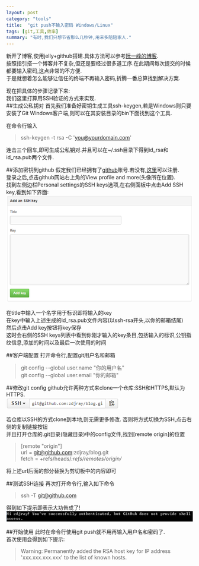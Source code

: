 ```yaml
---
layout: post
category: "tools"
title:  "git push不输入密码 Windows/Linux"
tags: [git,工具,效率]
summary: "有时,我们只想节省那么几秒钟,用来多陪陪家人."
---
```

新开了博客,使用jelly+github搭建.具体方法可以参考[阮一峰的博客](http://www.ruanyifeng.com/blog/2012/08/blogging_with_jekyll.html).  
按照指引搭一个博客并不复杂,但还是要经过很多道工序.在此期间每次提交的时候都要输入密码,这点非常的不方便.  
于是就想着怎么能够让信任的终端不再输入密码,折腾一番总算找到解决方案.  

现在把具体的步骤记录下来:  
我们这里打算用SSH验证的方式来实现.  
##生成公私钥对
首先我们准备好密钥生成工具ssh-keygen,若是Windows则只要安装了Git Windows客户端,则可以在其安装目录的bin下面找到这个工具.

在命令行输入
>ssh-keygen -t rsa -C 'you@yourdomain.com'
  
连击三个回车,即可生成公私钥对.并且可以在~/.ssh目录下得到id_rsa和id_rsa.pub两个文件.

##添加密钥到github
假定我们已经拥有了[github](https://github.com)账号.若没有,[这里](https://github.com/join)可以注册.  
登录之后,点击github网站右上角的View profile and more(头像所在位置).  
找到左侧边栏Personal settings的SSH keys选项,在右侧面板中点击Add SSH key,看到如下界面:  
![Add SSH key](/image/20160118152913.png)

在title中输入一个名字用于标识即将输入的key  
在key中输入上述生成的id_rsa.pub文件内容(以ssh-rsa开头,以你的邮箱结尾)  
然后点击Add key按钮将key保存  
这时会右侧的SSH keys列表中看到你刚才输入的key条目,包括输入的标识,公钥指纹信息,添加的时间以及最后一次使用的时间  

##客户端配置
打开命令行,配置git用户名和邮箱
>git config --global user.name "你的用户名"  
>git config --global user.email "你的邮箱"

##修改git config
github允许两种方式来clone一个仓库:SSH和HTTPS,默认为HTTPS.  
![clone URL](/image/20160118171349.png)

若仓库以SSH的方式clone到本地,则无需更多修改.
否则将方式切换为SSH,点击右侧的复制链接按钮  
并且打开仓库的.git目录(隐藏目录)中的config文件,找到[remote origin]的位置
>[remote "origin"]  
>url = git@github.com:zdjray/blog.git  
>fetch = +refs/heads/*:refs/remotes/origin/*  

将上述url后面的部分替换为剪切板中的内容即可

##测试SSH连接
再次打开命令行,输入如下命令
>ssh -T git@github.com

得到如下提示即表示大功告成了!  
![ssh test result](/image/20160118172532.png)

##开始使用
此时在命令行使用git push就不用再输入用户名和密码了.  
首次使用会得到如下提示:  
>Warning: Permanently added the RSA host key for IP address 'xxx.xxx.xxx.xxx' to the list of known hosts.